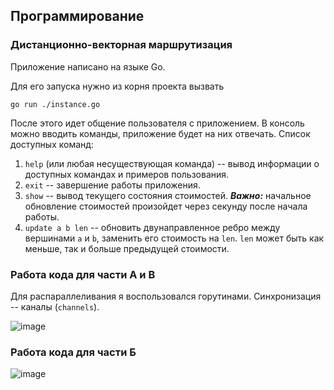 ## Программирование

### Дистанционно-векторная маршрутизация

Приложение написано на языке Go.

Для его запуска нужно из корня проекта вызвать

```angular2html
go run ./instance.go
```

После этого идет общение пользователя с приложением. В консоль можно вводить команды, 
приложение будет на них отвечать. Список доступных команд:
1) ```help``` (или любая несуществующая команда) -- вывод информации о доступных командах и примеров пользования.
2) ```exit``` -- завершение работы приложения.
3) ```show``` -- вывод текущего состояния стоимостей. ***Важно:*** начальное обновление стоимостей
произойдет через секунду после начала работы.
4) ```update a b len``` -- обновить двунаправленное ребро между вершинами ```a``` и ```b```, заменить его стоимость на ```len```.
```len``` может быть как меньше, так и больше предыдущей стоимости.

### Работа кода для части А и В

Для распараллеливания я воспользовался горутинами. Синхронизация -- каналы (```channels```).

![image](../pictures/fb1.png)

### Работа кода для части Б

![image](../pictures/fb2.png)